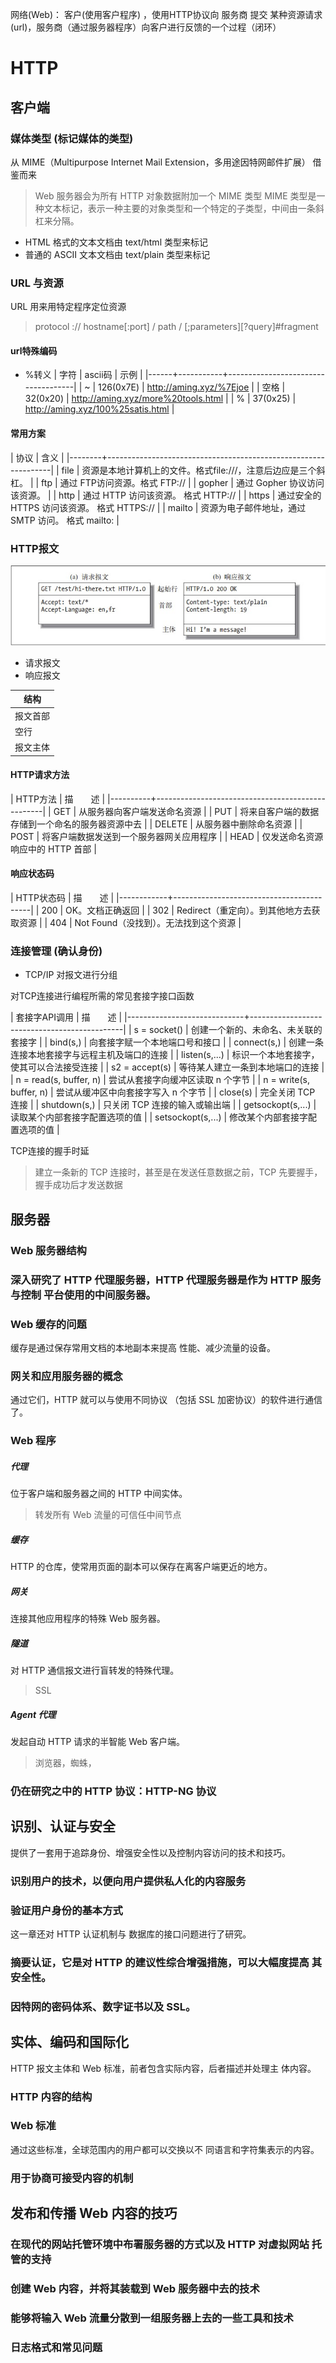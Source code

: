 
网络(Web)： 客户(使用客户程序) ，使用HTTP协议向 服务商 提交 某种资源请求(url)，服务商（通过服务器程序）向客户进行反馈的一个过程（闭环）

# HTTP
## 客户端
### 媒体类型 (标记媒体的类型)
从 MIME（Multipurpose Internet Mail Extension，多用途因特网邮件扩展） 借鉴而来

> Web 服务器会为所有 HTTP 对象数据附加一个 MIME 类型
> MIME 类型是一种文本标记，表示一种主要的对象类型和一个特定的子类型，中间由一条斜杠来分隔。

- HTML 格式的文本文档由 text/html 类型来标记
- 普通的 ASCII 文本文档由 text/plain 类型来标记

### URL 与资源
URL 用来用特定程序定位资源
>protocol :// hostname[:port] / path / [;parameters][?query]#fragment

#### url特殊编码
- %转义 
| 字符 |   ascii码 | 示例                               |
|------+-----------+------------------------------------|
| ~    | 126(0x7E) | http://aming.xyz/%7Ejoe            |
| 空格 |  32(0x20) | http://aming.xyz/more%20tools.html |
| %    |  37(0x25) | http://aming.xyz/100%25satis.html  |
 
#### 常用方案
| 协议   | 含义                                                           |
|--------+----------------------------------------------------------------|
| file   | 资源是本地计算机上的文件。格式file:///，注意后边应是三个斜杠。 |
| ftp    | 通过 FTP访问资源。格式 FTP://                                  |
| gopher | 通过 Gopher 协议访问该资源。                                   |
| http   | 通过 HTTP 访问该资源。 格式 HTTP://                            |
| https  | 通过安全的 HTTPS 访问该资源。 格式 HTTPS://                    |
| mailto | 资源为电子邮件地址，通过 SMTP 访问。 格式 mailto:              |

### HTTP报文
![报文](images/baowen.jpg) 

- 请求报文
- 响应报文

| 结构     |
|----------|
| 报文首部 |
| 空行     |
| 报文主体 |


#### HTTP请求方法
| HTTP方法 | 描　　述                                         |
|----------+--------------------------------------------------|
| GET      | 从服务器向客户端发送命名资源                     |
| PUT      | 将来自客户端的数据存储到一个命名的服务器资源中去 |
| DELETE   | 从服务器中删除命名资源                           |
| POST     | 将客户端数据发送到一个服务器网关应用程序         |
| HEAD     | 仅发送命名资源响应中的 HTTP 首部                 |
#### 响应状态码
| HTTP状态码 | 描　　述                                 |
|------------+------------------------------------------|
|        200 | OK。文档正确返回                         |
|        302 | Redirect（重定向）。到其他地方去获取资源 |
|        404 | Not Found（没找到）。无法找到这个资源    |


### 连接管理 (确认身份)

- TCP/IP 对报文进行分组

对TCP连接进行编程所需的常见套接字接口函数

| 套接字API调用               | 描　　述                                     |
|-----------------------------+----------------------------------------------|
| s = socket(<parameters>)    | 创建一个新的、未命名、未关联的套接字         |
| bind(s,<local IP:port>)     | 向套接字赋一个本地端口号和接口               |
| connect(s,<remote IP:port>) | 创建一条连接本地套接字与远程主机及端口的连接 |
| listen(s,...)               | 标识一个本地套接字，使其可以合法接受连接     |
| s2 = accept(s)              | 等待某人建立一条到本地端口的连接             |
| n = read(s, buffer, n)      | 尝试从套接字向缓冲区读取 n 个字节            |
| n = write(s, buffer, n)     | 尝试从缓冲区中向套接字写入 n 个字节          |
| close(s)                    | 完全关闭 TCP 连接                            |
| shutdown(s,<side>)          | 只关闭 TCP 连接的输入或输出端                |
| getsockopt(s,...)           | 读取某个内部套接字配置选项的值               |
| setsockopt(s,...)           | 修改某个内部套接字配置选项的值               |

TCP连接的握手时延
> 建立一条新的 TCP 连接时，甚至是在发送任意数据之前，TCP 先要握手，握手成功后才发送数据


## 服务器
### Web 服务器结构

### 深入研究了 HTTP 代理服务器，HTTP 代理服务器是作为 HTTP 服务与控制 平台使用的中间服务器。 
### Web 缓存的问题
缓存是通过保存常用文档的本地副本来提高 性能、减少流量的设备。 
### 网关和应用服务器的概念
通过它们，HTTP 就可以与使用不同协议 （包括 SSL 加密协议）的软件进行通信了。 
### Web 程序
##### 代理 
 位于客户端和服务器之间的 HTTP 中间实体。
> 转发所有 Web 流量的可信任中间节点
##### 缓存 
HTTP 的仓库，使常用页面的副本可以保存在离客户端更近的地方。 
##### 网关 
连接其他应用程序的特殊 Web 服务器。 
##### 隧道 
对 HTTP 通信报文进行盲转发的特殊代理。 
> SSL
##### Agent 代理 
发起自动 HTTP 请求的半智能 Web 客户端。
> 浏览器，蜘蛛，


### 仍在研究之中的 HTTP 协议：HTTP-NG 协议
## 识别、认证与安全 
提供了一套用于追踪身份、增强安全性以及控制内容访问的技术和技巧。 
### 识别用户的技术，以便向用户提供私人化的内容服务
### 验证用户身份的基本方式
这一章还对 HTTP 认证机制与 数据库的接口问题进行了研究。 
### 摘要认证，它是对 HTTP 的建议性综合增强措施，可以大幅度提高 其安全性。 
### 因特网的密码体系、数字证书以及 SSL。
## 实体、编码和国际化 
HTTP 报文主体和 Web 标准，前者包含实际内容，后者描述并处理主 体内容。
### HTTP 内容的结构
###  Web 标准
通过这些标准，全球范围内的用户都可以交换以不 同语言和字符集表示的内容。 
### 用于协商可接受内容的机制
## 发布和传播 Web 内容的技巧
### 在现代的网站托管环境中布署服务器的方式以及 HTTP 对虚拟网站 托管的支持
### 创建 Web 内容，并将其装载到 Web 服务器中去的技术
### 能够将输入 Web 流量分散到一组服务器上去的一些工具和技术
### 日志格式和常见问题
